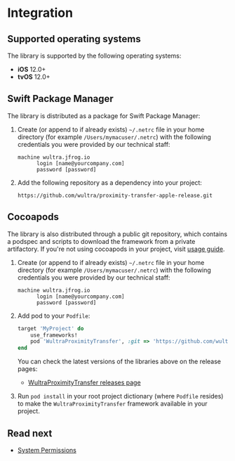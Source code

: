 # Integration

## Supported operating systems

The library is supported by the following operating systems:

- **iOS** 12.0+
- **tvOS** 12.0+

## Swift Package Manager

The library is distributed as a package for Swift Package Manager:
   
1. Create (or append to if already exists) `~/.netrc` file in your home directory (for example `/Users/mymacuser/.netrc`) with the following credentials you were provided by our technical staff: 

   ```
   machine wultra.jfrog.io
         login [name@yourcompany.com]
         password [password]
   ```

2. Add the following repository as a dependency into your project:

   ```
   https://github.com/wultra/proximity-transfer-apple-release.git
   ```

## Cocoapods 

The library is also distributed through a public git repository, which contains a podspec and scripts to download the framework from a private artifactory. If you're not using cocoapods in your project, visit [usage guide](https://guides.cocoapods.org/using/using-cocoapods.html).

1. Create (or append to if already exists) `~/.netrc` file in your home directory (for example `/Users/mymacuser/.netrc`) with the following credentials you were provided by our technical staff: 

   ```
   machine wultra.jfrog.io
         login [name@yourcompany.com]
         password [password]
   ``` 

2. Add pod to your `Podfile`:

   ```rb
   target 'MyProject' do
       use_frameworks!
       pod 'WultraProximityTransfer', :git => 'https://github.com/wultra/proximity-transfer-apple-release.git', :tag => '1.0.0'
   end
   ```
   You can check the latest versions of the libraries above on the release pages:
   - [WultraProximityTransfer releases page](https://github.com/wultra/proximity-transfer-apple-release/releases)

3. Run `pod install` in your root project dictionary (where `Podfile` resides) to make the `WultraProximityTransfer` framework available in your project.

## Read next

- [System Permissions](./Permissions.md)
